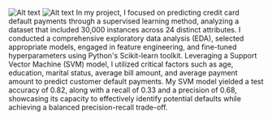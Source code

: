 ![Alt text](img/stephen-phillips-hostreviews-co-uk-em37kS8WJJQ-unsplash.jpg?raw=true "creditcard")
![Alt text](img/trend.jpg?raw=true "Title")
In my project, I focused on predicting credit card default payments through a supervised learning method, analyzing a dataset that included 30,000 instances across 24 distinct attributes. I conducted a comprehensive exploratory data analysis (EDA), selected appropriate models, engaged in feature engineering, and fine-tuned hyperparameters using Python's Scikit-learn toolkit. Leveraging a Support Vector Machine (SVM) model, I utilized critical factors such as age, education, marital status, average bill amount, and average payment amount to predict customer default payments. My SVM model yielded a test accuracy of 0.82, along with a recall of 0.33 and a precision of 0.68, showcasing its capacity to effectively identify potential defaults while achieving a balanced precision-recall trade-off.
